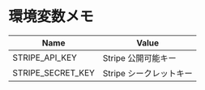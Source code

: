 # 環境変数メモ

|       Name        |          Value          |
| ----------------- | ----------------------- |
| STRIPE_API_KEY    | Stripe 公開可能キー     |
| STRIPE_SECRET_KEY | Stripe シークレットキー |

